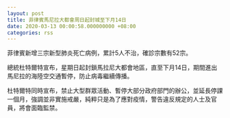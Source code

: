 ```yaml
---
layout: post
title: 菲律賓馬尼拉大都會周日起封城至下月14日
date: 2020-03-13 00:00:58.000000000 +08:00
categories: rss
---
```


菲律賓新增三宗新型肺炎死亡病例，累計5人不治，確診宗數有52宗。

總統杜特爾特宣布，星期日起封鎖馬拉尼大都會地區，直至下月14日，期間進出馬尼拉的海陸空交通暫停，防止病毒繼續傳播。

杜特爾特同時宣布，禁止大型群眾活動、暫停大部分政府部門的辦公，並延長停課一個月，強調並非實施戒嚴，純粹只是為了應對疫情，警告違反規定的人士及官員，將會面臨監禁。

